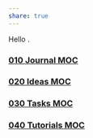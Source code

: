 ```yaml
---
share: true
---
```



Hello .

### [010 Journal MOC](./010-Journal-MOC.md)
### [020 Ideas MOC](./020-Ideas-MOC.md)
### [030 Tasks MOC](./030-Tasks-MOC.md)
### [040 Tutorials MOC](./040-Tutorials-MOC.md)
